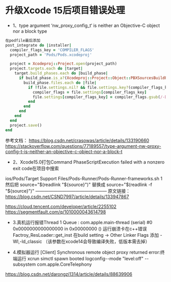 # 升级Xcode 15后项目错误处理

- 1、type argument ‘nw_proxy_config_t‘ is neither an Objective-C object nor a block type
```ruby
在podfile最后添加
post_integrate do |installer|
  compiler_flags_key = 'COMPILER_FLAGS'
  project_path = 'Pods/Pods.xcodeproj'

  project = Xcodeproj::Project.open(project_path)
  project.targets.each do |target|
    target.build_phases.each do |build_phase|
      if build_phase.is_a?(Xcodeproj::Project::Object::PBXSourcesBuildPhase)
        build_phase.files.each do |file|
          if !file.settings.nil? && file.settings.key?(compiler_flags_key)
            compiler_flags = file.settings[compiler_flags_key]
            file.settings[compiler_flags_key] = compiler_flags.gsub(/-DOS_OBJECT_USE_OBJC=0\s*/, '')
          end
        end
      end
    end
  end
  project.save()
end

```
参考文档：
https://blog.csdn.net/crasowas/article/details/133190660
https://stackoverflow.com/questions/77189557/type-argument-nw-proxy-config-t-is-neither-an-objective-c-object-nor-a-block-t


- 2、Xcode15.0打包Command PhaseScriptExecution failed with a nonzero exit code在项目中搜索

ios/Pods/Target Support Files/Pods-Runner/Pods-Runner-frameworks.sh
1
然后把
source="$(readlink "${source}")"
替换成
source="$(readlink -f "${source}")"
————————————————
原文链接：https://blog.csdn.net/CSND7997/article/details/133947867

https://cloud.tencent.com/developer/article/2255102
https://segmentfault.com/q/1010000043614798

- 3.真机运行报错Thread 1 Queue : com.apple.main-thread (serial)
#0    0x0000000000000000 in 0x00000000 ()
运行崩溃卡在c++错误 Factroy_ResLoader::get_inst
在build setting -> Other Linker Flags 添加 -Wl,-ld_classic （该参数在xcode14会导致编译失败，低版本需去掉）

- 4.模拟器运行
[Client] Synchronous remote object proxy returned error:终端运行
xcrun simctl spawn booted logconfig--mode "level:off"  --subsystem com.apple.CoreTelephony

https://blog.csdn.net/darongzi1314/article/details/88639906